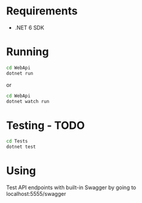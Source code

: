 # Requirements

- .NET 6 SDK

# Running

```cmd
cd WebApi
dotnet run
```

or

```cmd
cd WebApi
dotnet watch run
```

# Testing - TODO

```cmd
cd Tests
dotnet test
```

# Using

Test API endpoints with built-in Swagger by going to localhost:5555/swagger
